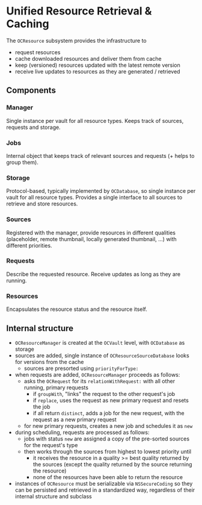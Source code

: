 #  Unified Resource Retrieval & Caching

The `OCResource` subsystem provides the infrastructure to
- request resources
- cache downloaded resources and deliver them from cache
- keep (versioned) resources updated with the latest remote version
- receive live updates to resources as they are generated / retrieved

## Components

### Manager
Single instance per vault for all resource types. Keeps track of sources, requests and storage.

### Jobs
Internal object that keeps track of relevant sources and requests (+ helps to group them).

### Storage
Protocol-based, typically implemented by `OCDatabase`, so single instance per vault for all resource types. Provides a single interface to all sources to retrieve and store resources.

### Sources
Registered with the manager, provide resources in different qualities (placeholder, remote thumbnail, locally generated thumbnail, …) with different priorities.

### Requests
Describe the requested resource. Receive updates as long as they are running.

### Resources 
Encapsulates the resource status and the resource itself.


## Internal structure
- `OCResourceManager` is created at the `OCVault` level, with `OCDatabase` as storage
- sources are added, single instance of `OCResourceSourceDatabase` looks for versions from the cache
	- sources are presorted using `priorityForType:`
- when requests are added, `OCResourceManager` proceeds as follows:
	- asks the `OCRequest` for its `relationWithRequest:` with all other running, primary requests
		- if `groupWith`, "links" the request to the other request's job
		- if `replace`, uses the request as new primary request and resets the job
		- if all return `distinct`, adds a job for the new request, with the request as a new primary request
	- for new primary requests, creates a new job and schedules it as `new`
- during scheduling, requests are processed as follows:
	- jobs with status `new` are assigned a copy of the pre-sorted sources for the request's type
	- then works through the sources from highest to lowest priority until
		- it receives the resource in a quality >= best quality returned by the sources (except the quality returned by the source returning the resource)
		- none of the resources have been able to return the resource
- instances of `OCResource` must be serializable via `NSSecureCoding` so they can be persisted and retrieved in a standardized way, regardless of their internal structure and subclass
